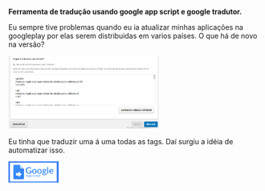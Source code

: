 **Ferramenta de tradução usando google app script e google tradutor.**

Eu sempre tive problemas quando eu ia atualizar minhas aplicações na googleplay por elas serem distribuidas em varios países.
O que há de novo na versão? 

<img src='https://raw.githubusercontent.com/Allanksr/web/master/Ferramenta%20de%20tradu%C3%A7%C3%A3o%20para%20Google%20PlayStore/0.PNG' width="300">

Eu tinha que traduzir uma á uma todas as tags.
Daí surgiu a idéia de automatizar isso.

<a href="https://script.google.com/macros/s/AKfycbwpLQ8Qnpah5-Xd2KqpwGaJFvybeTYXDJLPltrr_O-HyuXJ00Y/exec">
    <img src="https://raw.githubusercontent.com/Allanksr/web/master/Ferramenta%20de%20tradu%C3%A7%C3%A3o%20para%20Google%20PlayStore/2.PNG" width="100">
  </a>





